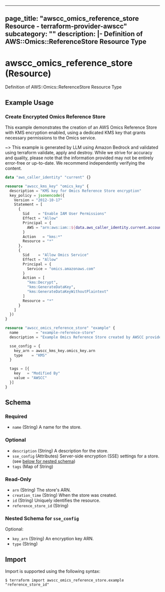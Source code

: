
---
page_title: "awscc_omics_reference_store Resource - terraform-provider-awscc"
subcategory: ""
description: |-
  Definition of AWS::Omics::ReferenceStore Resource Type
---

# awscc_omics_reference_store (Resource)

Definition of AWS::Omics::ReferenceStore Resource Type

## Example Usage

### Create Encrypted Omics Reference Store

This example demonstrates the creation of an AWS Omics Reference Store with KMS encryption enabled, using a dedicated KMS key that grants necessary permissions to the Omics service.

~> This example is generated by LLM using Amazon Bedrock and validated using terraform validate, apply and destroy. While we strive for accuracy and quality, please note that the information provided may not be entirely error-free or up-to-date. We recommend independently verifying the content.

```terraform
data "aws_caller_identity" "current" {}

resource "awscc_kms_key" "omics_key" {
  description = "KMS key for Omics Reference Store encryption"
  key_policy = jsonencode({
    Version = "2012-10-17"
    Statement = [
      {
        Sid    = "Enable IAM User Permissions"
        Effect = "Allow"
        Principal = {
          AWS = "arn:aws:iam::${data.aws_caller_identity.current.account_id}:root"
        }
        Action   = "kms:*"
        Resource = "*"
      },
      {
        Sid    = "Allow Omics Service"
        Effect = "Allow"
        Principal = {
          Service = "omics.amazonaws.com"
        }
        Action = [
          "kms:Decrypt",
          "kms:GenerateDataKey",
          "kms:GenerateDataKeyWithoutPlaintext"
        ]
        Resource = "*"
      }
    ]
  })
}

resource "awscc_omics_reference_store" "example" {
  name        = "example-reference-store"
  description = "Example Omics Reference Store created by AWSCC provider"

  sse_config = {
    key_arn = awscc_kms_key.omics_key.arn
    type    = "KMS"
  }

  tags = [{
    key   = "Modified By"
    value = "AWSCC"
  }]
}
```

<!-- schema generated by tfplugindocs -->
## Schema

### Required

- `name` (String) A name for the store.

### Optional

- `description` (String) A description for the store.
- `sse_config` (Attributes) Server-side encryption (SSE) settings for a store. (see [below for nested schema](#nestedatt--sse_config))
- `tags` (Map of String)

### Read-Only

- `arn` (String) The store's ARN.
- `creation_time` (String) When the store was created.
- `id` (String) Uniquely identifies the resource.
- `reference_store_id` (String)

<a id="nestedatt--sse_config"></a>
### Nested Schema for `sse_config`

Optional:

- `key_arn` (String) An encryption key ARN.
- `type` (String)

## Import

Import is supported using the following syntax:

```shell
$ terraform import awscc_omics_reference_store.example "reference_store_id"
```
